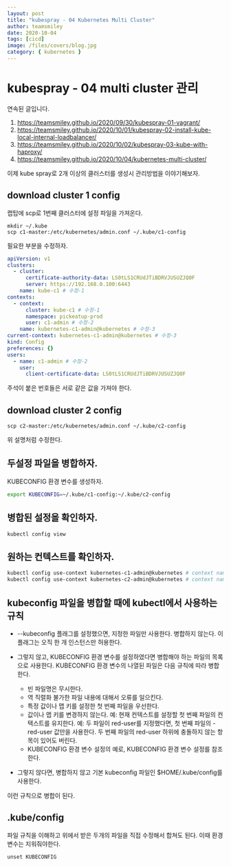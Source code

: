 ```yaml
---
layout: post
title: "kubespray - 04 Kubernetes Multi Cluster"
author: teamsmiley
date: 2020-10-04
tags: [cicd]
image: /files/covers/blog.jpg
category: { kubernetes }
---
```


# kubespray - 04 multi cluster 관리

연속된 글입니다.

1. <https://teamsmiley.github.io/2020/09/30/kubespray-01-vagrant/>
1. <https://teamsmiley.github.io/2020/10/01/kubespray-02-install-kube-local-internal-loadbalancer/>
1. <https://teamsmiley.github.io/2020/10/02/kubespray-03-kube-with-haproxy/>
1. <https://teamsmiley.github.io/2020/10/04/kubernetes-multi-cluster/>

이제 kube spray로 2개 이상의 클러스터를 생성시 관리방법을 이야기해보자.

## download cluster 1 config

랩탑에 scp로 1번째 클러스터에 설정 파일을 가져온다.

```
mkdir ~/.kube
scp c1-master:/etc/kubernetes/admin.conf ~/.kube/c1-config
```

필요한 부분을 수정하자.

```yml
apiVersion: v1
clusters:
  - cluster:
      certificate-authority-data: LS0tLS1CRUdJTiBDRVJUSUZJQ0F
      server: https://192.168.0.100:6443
    name: kube-c1 # 수정-1
contexts:
  - context:
      cluster: kube-c1 # 수정-1
      namespace: pickeatup-prod
      user: c1-admin # 수정-2
    name: kubernetes-c1-admin@kubernetes # 수정-3
current-context: kubernetes-c1-admin@kubernetes # 수정-3
kind: Config
preferences: {}
users:
  - name: c1-admin # 수정-2
    user:
      client-certificate-data: LS0tLS1CRUdJTiBDRVJUSUZJQ0F
```

주석이 붙은 번호들은 서로 같은 값을 가져야 한다.

## download cluster 2 config

```
scp c2-master:/etc/kubernetes/admin.conf ~/.kube/c2-config
```

위 설명처럼 수정한다.

## 두설정 파일을 병합하자.

KUBECONFIG 환경 변수를 생성하자.

```bash
export KUBECONFIG=~/.kube/c1-config:~/.kube/c2-config
```

## 병합된 설정을 확인하자.

```
kubectl config view
```

## 원하는 컨텍스트를 확인하자.

```bash
kubectl config use-context kubernetes-c1-admin@kubernetes # context name
kubectl config use-context kubernetes-c2-admin@kubernetes # context name
```

## kubeconfig 파일을 병합할 때에 kubectl에서 사용하는 규칙

- --kubeconfig 플래그를 설정했으면, 지정한 파일만 사용한다. 병합하지 않는다. 이 플래그는 오직 한 개 인스턴스만 허용한다.

- 그렇지 않고, KUBECONFIG 환경 변수를 설정하였다면 병합해야 하는 파일의 목록으로 사용한다. KUBECONFIG 환경 변수의 나열된 파일은 다음 규칙에 따라 병합한다.

  - 빈 파일명은 무시한다.
  - 역 직렬화 불가한 파일 내용에 대해서 오류를 일으킨다.
  - 특정 값이나 맵 키를 설정한 첫 번째 파일을 우선한다.
  - 값이나 맵 키를 변경하지 않는다. 예: 현재 컨텍스트를 설정할 첫 번째 파일의 컨택스트를 유지한다. 예: 두 파일이 red-user를 지정했다면, 첫 번째 파일의 - red-user 값만을 사용한다. 두 번째 파일의 red-user 하위에 충돌하지 않는 항목이 있어도 버린다.
  - KUBECONFIG 환경 변수 설정의 예로, KUBECONFIG 환경 변수 설정를 참조한다.

- 그렇지 않다면, 병합하지 않고 기본 kubeconfig 파일인 \$HOME/.kube/config를 사용한다.

이런 규칙으로 병합이 된다.

## .kube/config

파일 규칙을 이해하고 위에서 받은 두개의 파일을 직접 수정해서 합쳐도 된다. 이때 환경변수는 지워줘야한다.

```
unset KUBECONFIG
```
